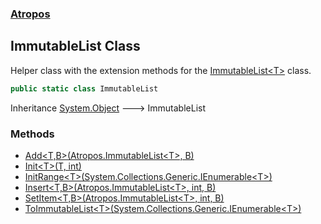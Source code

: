 ### [Atropos](./Atropos.md 'Atropos')
## ImmutableList Class
Helper class with the extension methods for the [ImmutableList&lt;T&gt;](./ImmutableList-T-.md 'Atropos.ImmutableList&lt;T&gt;') class.  
```csharp
public static class ImmutableList
```
Inheritance [System.Object](https://docs.microsoft.com/en-us/dotnet/api/System.Object 'System.Object') &#129106; ImmutableList  
### Methods
- [Add&lt;T,B&gt;(Atropos.ImmutableList&lt;T&gt;, B)](./ImmutableList-Add-T_B-(thisImmutableList-T-_B).md 'Atropos.ImmutableList.Add&lt;T,B&gt;(Atropos.ImmutableList&lt;T&gt;, B)')
- [Init&lt;T&gt;(T, int)](./ImmutableList-Init-T-(T_int).md 'Atropos.ImmutableList.Init&lt;T&gt;(T, int)')
- [InitRange&lt;T&gt;(System.Collections.Generic.IEnumerable&lt;T&gt;)](./ImmutableList-InitRange-T-(IEnumerable-T-).md 'Atropos.ImmutableList.InitRange&lt;T&gt;(System.Collections.Generic.IEnumerable&lt;T&gt;)')
- [Insert&lt;T,B&gt;(Atropos.ImmutableList&lt;T&gt;, int, B)](./ImmutableList-Insert-T_B-(thisImmutableList-T-_int_B).md 'Atropos.ImmutableList.Insert&lt;T,B&gt;(Atropos.ImmutableList&lt;T&gt;, int, B)')
- [SetItem&lt;T,B&gt;(Atropos.ImmutableList&lt;T&gt;, int, B)](./ImmutableList-SetItem-T_B-(thisImmutableList-T-_int_B).md 'Atropos.ImmutableList.SetItem&lt;T,B&gt;(Atropos.ImmutableList&lt;T&gt;, int, B)')
- [ToImmutableList&lt;T&gt;(System.Collections.Generic.IEnumerable&lt;T&gt;)](./ImmutableList-ToImmutableList-T-(thisIEnumerable-T-).md 'Atropos.ImmutableList.ToImmutableList&lt;T&gt;(System.Collections.Generic.IEnumerable&lt;T&gt;)')
